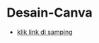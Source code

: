 # Desain-Canva

- [klik link di samping](https://github.com/arifin-05/Desain-Canva/blob/main/Desain%20Canva%20PKWU)

